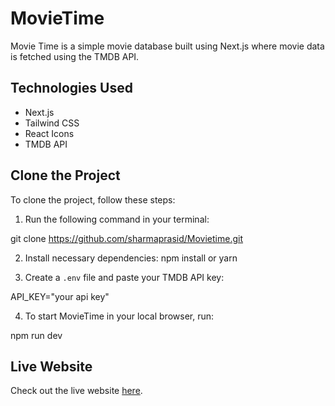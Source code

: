# MovieTime

Movie Time is a simple movie database built using Next.js where movie data is fetched using the TMDB API.

## Technologies Used

- Next.js
- Tailwind CSS
- React Icons
- TMDB API

## Clone the Project

To clone the project, follow these steps:

1. Run the following command in your terminal:

git clone https://github.com/sharmaprasid/Movietime.git

2. Install necessary dependencies:
npm install or yarn

3. Create a `.env` file and paste your TMDB API key:

API_KEY="your api key"

4. To start MovieTime in your local browser, run:

npm run dev

## Live Website

Check out the live website [here](https://movietime-en83dp848-sharmaprasid.vercel.app/).



